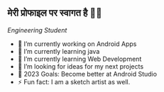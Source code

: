 <h2> मेरी प्रोफाइल पर स्वागत है 🙏🏻</h2>

<p><em>Engineering Student</em></p>


 - 🔭 I’m currently working on Android Apps
 - 🌱 I’m currently learning java
 - 🌱 I’m currently learning Web Development
 - 🤔 I’m looking for ideas for my next projects
 - 🥅 2023 Goals: Become better at Android Studio
 - ⚡ Fun fact: I am a sketch artist as well. 


